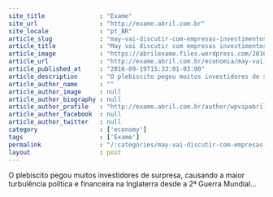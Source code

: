 ```yaml
---
site_title               : "Exame"
site_url                 : "http://exame.abril.com.br"
site_locale              : "pt_BR"
article_slug             : "may-vai-discutir-com-empresas-investimentos-apos-o-brexit"
article_title            : "May vai discutir com empresas investimentos após o Brexit"
article_image            : "https://abrilexame.files.wordpress.com/2016/09/size_960_16_9_theresa-may37.jpg?quality=70&strip=all&w=960"
article_url              : "http://exame.abril.com.br/economia/may-vai-discutir-com-empresas-investimentos-apos-o-brexit/"
article_published_at     : "2016-09-19T15:33:01-03:00"
article_description      : "O plebiscito pegou muitos investidores de surpresa, causando a maior turbulência política e financeira na Inglaterra desde a 2ª Guerra Mundial..."
article_author_name      : ""
article_author_image     : null
article_author_biography : null
article_author_profile   : "http://exame.abril.com.br/author/wpvipabril/"
article_author_facebook  : null
article_author_twitter   : null
category                 : ['economy']
tags                     : ['Exame']
permalink                : "/:categories/may-vai-discutir-com-empresas-investimentos-apos-o-brexit/"
layout                   : post
---
```


O plebiscito pegou muitos investidores de surpresa, causando a maior turbulência política e financeira na Inglaterra desde a 2ª Guerra Mundial...
